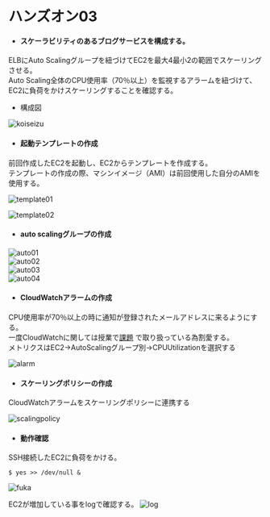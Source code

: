 # ハンズオン03  
- #### スケーラビリティのあるブログサービスを構成する。   
ELBにAuto Scalingグループを紐づけてEC2を最大4最小2の範囲でスケーリングさせる。  
Auto Scaling全体のCPU使用率（70％以上）を監視するアラームを紐づけて、EC2に負荷をかけスケーリングすることを確認する。  

- 構成図  

![koiseizu](./img03/handson03.drawio.png) 

- #### 起動テンプレートの作成  
前回作成したEC2を起動し、EC2からテンプレートを作成する。  
テンプレートの作成の際、マシンイメージ（AMI）は前回使用した自分のAMIを使用する。  

![template01](./img03/template.png)  

![template02](./img03/template2.png)  

- #### auto scalingグループの作成  

![auto01](./img03/auto1.png)  
![auto02](./img03/auto2.png)  
![auto03](./img03/auto3.png)  
![auto04](./img03/auto4.png)  

- #### CloudWatchアラームの作成  
CPU使用率が70％以上の時に通知が登録されたメールアドレスに来るようにする。  
一度CloudWatchに関しては授業で[課題](https://github.com/shio0727/Kadaiyou/blob/main/lecture06/lecture06.md)
で取り扱っている為割愛する。  
メトリクスはEC2→AutoScalingグループ別→CPUUtilizationを選択する  

![alarm](./img03/alarm.png)   

- #### スケーリングポリシーの作成  
CloudWatchアラームをスケーリングポリシーに連携する

![scalingpolicy](./img03/scalingpolicy.png)  

- #### 動作確認  
SSH接続したEC2に負荷をかける。 

```bash:title  
$ yes >> /dev/null &  
```  
![fuka](./img03/fuka.png) 

EC2が増加している事をlogで確認する。
![log](./img03/EC2tuikalog.png)  





